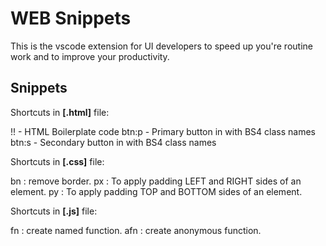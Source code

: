 # WEB Snippets

This is the vscode extension for UI developers to speed up you're routine work and to improve your productivity.

## Snippets
Shortcuts in **[.html]** file:

  !!    - HTML Boilerplate code
  btn:p - Primary button in with BS4 class names
  btn:s - Secondary button in with BS4 class names


Shortcuts in **[.css]** file:

  bn : remove border.
  px : To apply padding LEFT and RIGHT sides of an element.
  py : To apply padding TOP and BOTTOM sides of an element.


Shortcuts in **[.js]** file:

  fn  : create named function.
  afn : create anonymous function.